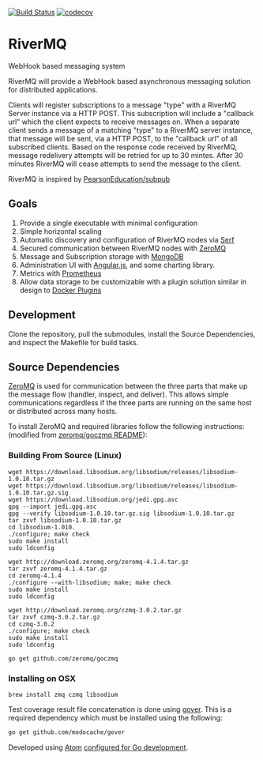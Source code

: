 [![Build Status](https://travis-ci.org/rivermq/rivermq.svg?branch=master)](https://travis-ci.org/rivermq/rivermq) [![codecov](https://codecov.io/gh/rivermq/rivermq/branch/master/graph/badge.svg)](https://codecov.io/gh/rivermq/rivermq)


RiverMQ
========

WebHook based messaging system

RiverMQ will provide a WebHook based asynchronous messaging solution for distributed applications.

Clients will register subscriptions to a message "type" with a RiverMQ Server instance via a HTTP POST.  This subscription will include a "callback url" which the client expects to receive messages on.  When a separate client sends a message of a matching "type" to a RiverMQ server instance, that message will be sent, via a HTTP POST, to the "callback url" of all subscribed clients.  Based on the response code received by RiverMQ, message redelivery attempts will be retried for up to 30 mintes.  After 30 minutes RiverMQ will cease attempts to send the message to the client.

RiverMQ is inspired by [PearsonEducation/subpub](https://github.com/PearsonEducation/subpub)


Goals
-----

1. Provide a single executable with minimal configuration
1. Simple horizontal scaling
1. Automatic discovery and configuration of RiverMQ nodes via [Serf](https://www.serf.io/)
1. Secured communication between RiverMQ nodes with [ZeroMQ](http://zeromq.org/)
1. Message and Subscription storage with [MongoDB](https://mongodb.org)
1. Administration UI with [Angular.js](https://angularjs.org/), and some charting library.
1. Metrics with [Prometheus](https://prometheus.io/)
1. Allow data storage to be customizable with a plugin solution similar in design to [Docker Plugins](https://docs.docker.com/engine/extend/plugin_api/)



Development
-----------

Clone the repository, pull the submodules, install the Source Dependencies, and inspect the Makefile for build tasks.

## Source Dependencies
[ZeroMQ](http://zeromq.org/) is used for communication between the three parts that make up the message flow (handler, inspect, and deliver).  This allows simple communications regardless if the three parts are running on the same host or distributed across many hosts.

To install ZeroMQ and required libraries follow the following instructions: (modified from [zeromq/goczmq README](https://github.com/zeromq/goczmq/blob/master/README.md)):

### Building From Source (Linux)

```
wget https://download.libsodium.org/libsodium/releases/libsodium-1.0.10.tar.gz
wget https://download.libsodium.org/libsodium/releases/libsodium-1.0.10.tar.gz.sig
wget https://download.libsodium.org/jedi.gpg.asc
gpg --import jedi.gpg.asc
gpg --verify libsodium-1.0.10.tar.gz.sig libsodium-1.0.10.tar.gz
tar zxvf libsodium-1.0.10.tar.gz
cd libsodium-1.010.
./configure; make check
sudo make install
sudo ldconfig
```

```
wget http://download.zeromq.org/zeromq-4.1.4.tar.gz
tar zxvf zeromq-4.1.4.tar.gz
cd zeromq-4.1.4
./configure --with-libsodium; make; make check
sudo make install
sudo ldconfig
```

```
wget http://download.zeromq.org/czmq-3.0.2.tar.gz
tar zxvf czmq-3.0.2.tar.gz
cd czmq-3.0.2
./configure; make check
sudo make install
sudo ldconfig
```

```
go get github.com/zeromq/goczmq
```

### Installing on OSX

```
brew install zmq czmq libsodium
```

Test coverage result file concatenation is done using [gover](https://github.com/modocache/gover).  This is a required dependency which must be installed using the following:
```bash
go get github.com/modocache/gover
```

Developed using [Atom](https://atom.io/) [configured for Go development](http://marcio.io/2015/07/supercharging-atom-editor-for-go-development).

